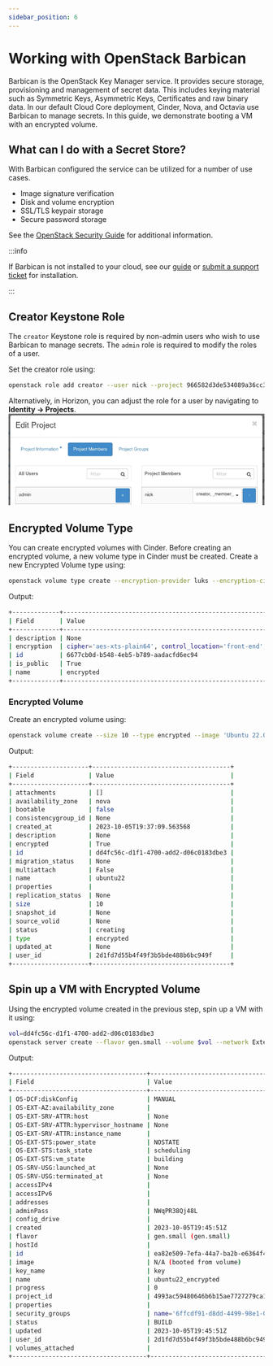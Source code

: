 ```yaml
---
sidebar_position: 6
---
```

# Working with OpenStack Barbican

Barbican is the OpenStack Key Manager service. It provides secure storage,
provisioning and management of secret data. This includes keying material such
as Symmetric Keys, Asymmetric Keys, Certificates and raw binary data. In our
default Cloud Core deployment, Cinder, Nova, and Octavia use Barbican to manage
secrets. In this guide, we demonstrate booting a VM with an encrypted volume.

## What can I do with a Secret Store?

With Barbican configured the service can be utilized for a number of use cases.

- Image signature verification
- Disk and volume encryption
- SSL/TLS keypair storage
- Secure password storage

See the [OpenStack Security
Guide](https://docs.openstack.org/security-guide/secrets-management/secrets-management-use-cases.html)
for additional information.

:::info

If Barbican is not installed to your cloud, see our
[guide](docs/tutorials/install-barbican.md) or [submit a support
ticket](operators-manual/day-1/intro-to-openmetal-private-cloud.md#how-to-submit-a-support-ticket)
for installation.

:::

## Creator Keystone Role

The `creator` Keystone role is required by non-admin users who wish to use
Barbican to manage secrets. The `admin` role is required to modify the roles of
a user.

Set the creator role using:

```sh
openstack role add creator --user nick --project 966582d3de534089a36cc39a2e5d0ff9
```

Alternatively, in Horizon, you can adjust the role for a user by navigating to
**Identity -> Projects**. ![image](images/manage-members.jpg)

## Encrypted Volume Type

You can create encrypted volumes with Cinder. Before creating an encrypted
volume, a new volume type in Cinder must be created. Create a new Encrypted
Volume type using:

```sh
openstack volume type create --encryption-provider luks --encryption-cipher aes-xts-plain64 --encryption-key-size 256 --encryption-control-location front-end encrypted
```

Output:

```sh
+-------------+-----------------------------------------------------------------------------------------------------------------------------------------------+
| Field       | Value                                                                                                                                         |
+-------------+-----------------------------------------------------------------------------------------------------------------------------------------------+
| description | None                                                                                                                                          |
| encryption  | cipher='aes-xts-plain64', control_location='front-end', encryption_id='bd8cc91f-877a-4c13-a0b1-65b236f0c3c6', key_size='256', provider='luks' |
| id          | 6677cb0d-b548-4eb5-b789-aadacfd6ec94                                                                                                          |
| is_public   | True                                                                                                                                          |
| name        | encrypted                                                                                                                                     |
+-------------+-----------------------------------------------------------------------------------------------------------------------------------------------+
```

### Encrypted Volume

Create an encrypted volume using:

```sh
openstack volume create --size 10 --type encrypted --image 'Ubuntu 22.04 (Jammy)' --bootable ubuntu22
```

Output:

```sh
+---------------------+--------------------------------------+
| Field               | Value                                |
+---------------------+--------------------------------------+
| attachments         | []                                   |
| availability_zone   | nova                                 |
| bootable            | false                                |
| consistencygroup_id | None                                 |
| created_at          | 2023-10-05T19:37:09.563568           |
| description         | None                                 |
| encrypted           | True                                 |
| id                  | dd4fc56c-d1f1-4700-add2-d06c0183dbe3 |
| migration_status    | None                                 |
| multiattach         | False                                |
| name                | ubuntu22                             |
| properties          |                                      |
| replication_status  | None                                 |
| size                | 10                                   |
| snapshot_id         | None                                 |
| source_volid        | None                                 |
| status              | creating                             |
| type                | encrypted                            |
| updated_at          | None                                 |
| user_id             | 2d1fd7d55b4f49f3b5bde488b6bc949f     |
+---------------------+--------------------------------------+
```

## Spin up a VM with Encrypted Volume

Using the encrypted volume created in the previous step, spin up a VM with it
using:

```sh
vol=dd4fc56c-d1f1-4700-add2-d06c0183dbe3
openstack server create --flavor gen.small --volume $vol --network External --security-group "SSH ingress" --key-name key ubuntu22_encrypted
```

Output:

```sh
+-------------------------------------+---------------------------------------------+
| Field                               | Value                                       |
+-------------------------------------+---------------------------------------------+
| OS-DCF:diskConfig                   | MANUAL                                      |
| OS-EXT-AZ:availability_zone         |                                             |
| OS-EXT-SRV-ATTR:host                | None                                        |
| OS-EXT-SRV-ATTR:hypervisor_hostname | None                                        |
| OS-EXT-SRV-ATTR:instance_name       |                                             |
| OS-EXT-STS:power_state              | NOSTATE                                     |
| OS-EXT-STS:task_state               | scheduling                                  |
| OS-EXT-STS:vm_state                 | building                                    |
| OS-SRV-USG:launched_at              | None                                        |
| OS-SRV-USG:terminated_at            | None                                        |
| accessIPv4                          |                                             |
| accessIPv6                          |                                             |
| addresses                           |                                             |
| adminPass                           | NWqPR38Qj48L                                |
| config_drive                        |                                             |
| created                             | 2023-10-05T19:45:51Z                        |
| flavor                              | gen.small (gen.small)                       |
| hostId                              |                                             |
| id                                  | ea82e509-7efa-44a7-ba2b-e6364f458958        |
| image                               | N/A (booted from volume)                    |
| key_name                            | key                                         |
| name                                | ubuntu22_encrypted                          |
| progress                            | 0                                           |
| project_id                          | 4993ac59480646b6b15ae7727279ca11            |
| properties                          |                                             |
| security_groups                     | name='6ffcdf91-d8dd-4499-98e1-0860267ea08e' |
| status                              | BUILD                                       |
| updated                             | 2023-10-05T19:45:51Z                        |
| user_id                             | 2d1fd7d55b4f49f3b5bde488b6bc949f            |
| volumes_attached                    |                                             |
+-------------------------------------+---------------------------------------------+
```

